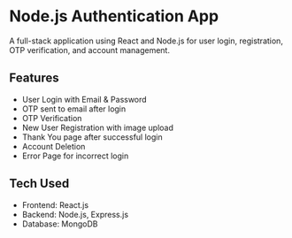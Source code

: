 # Node.js Authentication App

A full-stack application using React and Node.js for user login, registration, OTP verification, and account management.

## Features

- User Login with Email & Password
- OTP sent to email after login
- OTP Verification
- New User Registration with image upload
- Thank You page after successful login
- Account Deletion
- Error Page for incorrect login

## Tech Used

- Frontend: React.js
- Backend: Node.js, Express.js
- Database: MongoDB


